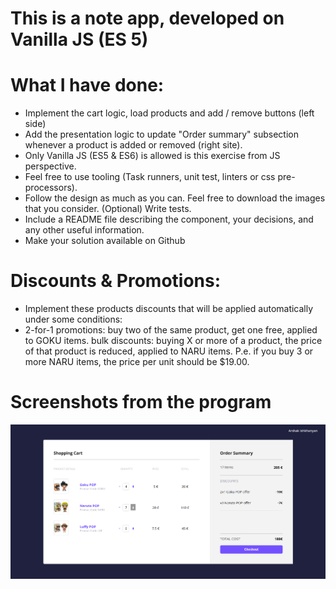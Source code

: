 # This is a note app, developed on Vanilla JS (ES 5)

# What I have done:
- Implement the cart logic, load products and add / remove buttons (left side)
- Add the presentation logic to update "Order summary" subsection whenever a product is added or removed (right site).
- Only Vanilla JS (ES5 & ES6) is allowed is this exercise from JS perspective.
- Feel free to use tooling (Task runners, unit test, linters or css pre-processors).
- Follow the design as much as you can. Feel free to download the images that you consider.
(Optional) Write tests.
- Include a README file describing the component, your decisions, and any other useful information.
- Make your solution available on Github

# Discounts & Promotions:

- Implement these products discounts that will be applied automatically under some conditions:
- 2-for-1 promotions: buy two of the same product, get one free, applied to GOKU items.
bulk discounts: buying X or more of a product, the price of that product is reduced, applied to NARU items. P.e. if you buy 3 or more NARU items, the price per unit should be $19.00.

# Screenshots from the program


![image2](https://github.com/arshak0/vanilla_js_shopping_cart/blob/master/screenshots%20from%20app/Screenshot_2.png)